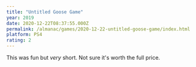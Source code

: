 ```yaml
---
title: "Untitled Goose Game"
year: 2019
date: 2020-12-22T08:37:55.000Z
permalink: /almanac/games/2020-12-22-untitled-goose-game/index.html
platform: PS4
rating: 2
---
```


This was fun but _very_ short. Not sure it's worth the full price.